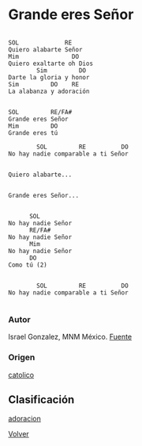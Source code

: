 
# Grande eres Señor
```

SOL             RE
Quiero alabarte Señor
Mim               DO
Quiero exaltarte oh Dios
        Sim         DO
Darte la gloria y honor
Sim         DO    RE
La alabanza y adoración


SOL         RE/FA#
Grande eres Señor
Mim         DO
Grande eres tú

        SOL         RE          DO
No hay nadie comparable a ti Señor 


Quiero alabarte...


Grande eres Señor...


      SOL
No hay nadie Señor
      RE/FA#
No hay nadie Señor
      Mim
No hay nadie Señor
      DO
Como tú (2)


        SOL         RE          DO
No hay nadie comparable a ti Señor 


```

### Autor
Israel  Gonzalez, MNM México.
[Fuente](http://www.renovacion.com.mx/home/musicos/)

### Origen
[catolico](https://github.com/renovacion-sjb/musica/search?q=catolico&unscoped_q=catolico)

## Clasificación
[adoracion](https://github.com/renovacion-sjb/musica/search?q=adoracion&unscoped_q=adoracion)

[Volver](https://github.com/renovacion-sjb/musica/blob/master/index.md)
